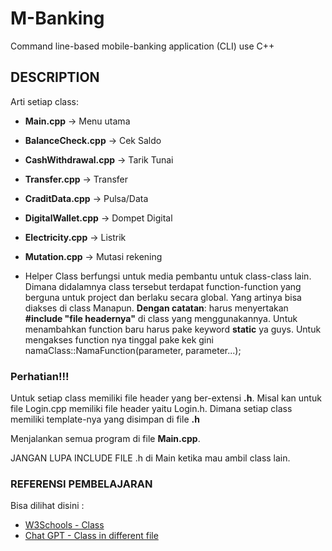# M-Banking 
Command line-based mobile-banking application (CLI) use C++

## DESCRIPTION
Arti setiap class:
- **Main.cpp** -> Menu utama
- **BalanceCheck.cpp** -> Cek Saldo
- **CashWithdrawal.cpp** -> Tarik Tunai
- **Transfer.cpp** -> Transfer
- **CraditData.cpp** -> Pulsa/Data
- **DigitalWallet.cpp** -> Dompet Digital
- **Electricity.cpp** -> Listrik
- **Mutation.cpp** -> Mutasi rekening

- Helper Class berfungsi untuk media pembantu untuk class-class lain. Dimana didalamnya class tersebut
terdapat function-function yang berguna untuk project dan berlaku secara global. Yang artinya bisa diakses di class Manapun. **Dengan catatan**: harus menyertakan **#include "file headernya"** di class yang menggunakannya.
Untuk menambahkan function baru harus pake keyword **static** ya guys. Untuk mengakses function nya tinggal pake kek gini
namaClass::NamaFunction(parameter, parameter...);

### Perhatian!!!
Untuk setiap class memiliki file header yang ber-extensi **.h**. Misal kan untuk file Login.cpp memiliki file header yaitu Login.h. Dimana setiap class memiliki template-nya yang disimpan di file **.h**

Menjalankan semua program di file **Main.cpp**.

JANGAN LUPA INCLUDE FILE .h di Main ketika mau ambil class lain.

### REFERENSI PEMBELAJARAN
Bisa dilihat disini : 
- [W3Schools - Class](https://www.w3schools.com/cpp/cpp_classes.asp)
- [Chat GPT - Class in different file](https://chat.openai.com/share/20a84461-3622-4f32-b6ec-13b3e1bd07eb)